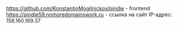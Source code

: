 https://github.com/KonstantinMogilnickov/pindie - frontend
https://pindie59.nomoredomainswork.ru - ссылка на сайт
IP-адрес: 158.160.169.37
